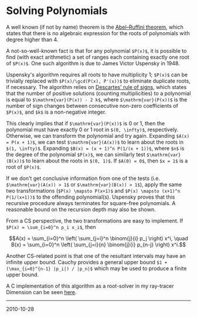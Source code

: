 # Solving Polynomials

A well known (if not by name) theorem is the [Abel–Ruffini theorem], which states that there is no algebraic expression for the roots of polynomials with degree higher than 4.

[Abel–Ruffini theorem]: http://en.wikipedia.org/wiki/Abel%E2%80%93Ruffini_theorem

A not-so-well-known fact is that for any polynomial `$P(x)$`, it is possible to find (with exact arithmetic) a set of ranges each containing exactly one root of `$P(x)$`.
One such algorithm is due to James Victor Uspensky in 1948.

Uspensky's algorithm requires all roots to have multiplicity 1; `$P(x)$` can be trivially replaced with `$P(x)/\gcd(P(x), P'(x))$` to eliminate duplicate roots, if necessary.
The algorithm relies on [Descartes' rule of signs], which states that the number of positive solutions (counting multiplicities) to a polynomial is equal to `$\mathrm{var}(P(x)) - 2 k$`, where `$\mathrm{var}(P(x))$` is the number of sign changes between consecutive non-zero coefficients of `$P(x)$`, and `$k$` is a non-negative integer.

[Descartes' rule of signs]: http://en.wikipedia.org/wiki/Descartes'_rule_of_signs

This clearly implies that if `$\mathrm{var}(P(x))$` is 0 or 1, then the polynomial must have exactly 0 or 1 root in `$(0, \infty)$`, respectively.
Otherwise, we can transform the polynomial and try again.
Expanding `$A(x) = P(x + 1)$`, we can test `$\mathrm{var}(A(x))$` to learn about the roots in `$(1, \infty)$`.
Expanding `$B(x) = (x + 1)^n P(1/(x + 1))$`, where `$n$` is the degree of the polynomial `$P(x)$`, we can similarly test `$\mathrm{var}(B(x))$` to learn about the roots in `$(0, 1)$`.
If `$A(0) = 0$`, then `$x = 1$` is a root of `$P(x)$`.

If we don't get conclusive information from one of the tests (i.e. `$\mathrm{var}(A(x)) > 1$` or `$\mathrm{var}(B(x)) > 1$`), apply the same two transformations (`$P(x) \mapsto P(x+1)$` and `$P(x) \mapsto (x+1)^n P(1/(x+1))$` to the offending polynomial(s).
Uspensky proves that this recursive procedure always terminates for square-free polynomials.
A reasonable bound on the recursion depth may also be shown.

From a CS perspective, the two transformations are easy to implement. If `$P(x) = \sum_{i=0}^n p_i x_i$`, then

```math
A(x) = \sum_{i=0}^n \left( \sum_{j=i}^n \binom{j}{i} p_j \right) x^i,
\quad B(x) = \sum_{i=0}^n \left( \sum_{j=i}{n} \binom{j}{i} p_{n-j} \right) x^i.
```

Another CS-related point is that one of the resultant intervals may have an infinite upper bound.
Cauchy provides a general upper bound `$1 + (\max_{i=0}^{n-1} |p_i|) / |p_n|$` which may be used to produce a finite upper bound.

A C implementation of this algorithm as a root-solver in my ray-tracer Dimension can be seen [here].

[here]: /cgit/dimension.git/tree/libdimension/math/polynomial.c


---

2010-10-28
